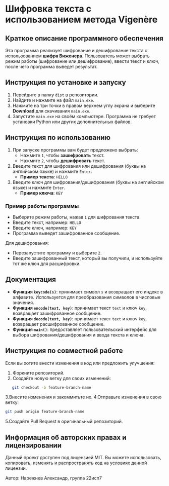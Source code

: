 # Шифровка текста с использованием метода Vigenère

## Краткое описание программного обеспечения

Эта программа реализует шифрование и дешифрование текста с использованием **шифра Виженера**. Пользователь может выбрать режим работы (шифрование или дешифрование), ввести текст и ключ, после чего программа выведет результат.

## Инструкция по установке и запуску

1. Перейдите в папку `dist` в репозитории.
2. Найдите и нажмите на файл `main.exe`.
4. Нажмите на три точки в правом верхнем углу экрана и выберите **Download** для скачивания `main.exe`.
5. Запустите `main.exe` на своём компьютере. Программа не требует установки Python или других дополнительных файлов.

## Инструкция по использованию

1. При запуске программы вам будет предложено выбрать:
   - Нажмите `1`, чтобы **зашифровать** текст.
   - Нажмите `2`, чтобы **дешифровать** текст.
2. Введите текст для шифрования или дешифрования (буквы на английском языке) и нажмите `Enter`.
   - **Пример текста**: `HELLO`
3. Введите ключ для шифрования/дешифрования (буквы на английском языке) и нажмите `Enter`.
   - **Пример ключа**: `KEY`

### Пример работы программы

- Выберите режим работы, нажав `1` для шифрования текста.
- Введите текст, например: `HELLO`
- Введите ключ, например: `KEY`
- Программа выведет зашифрованное сообщение.

Для дешифрования:
- Перезапустите программу и выберите `2`.
- Введите зашифрованный текст, который вы получили, и используйте тот же ключ для расшифровки.

## Документация

- **Функция `keycode(s)`**: принимает символ `s` и возвращает его индекс в алфавите. Используется для преобразования символов в числовые значения.
- **Функция `encode(text, key)`**: принимает текст `text` и ключ `key`, возвращает зашифрованное сообщение.
- **Функция `decode(text, key)`**: принимает текст `text` и ключ `key`, возвращает расшифрованное сообщение.
- **Функция `main()`**: предоставляет пользовательский интерфейс для выбора шифрования/дешифрования и ввода текста и ключа.

## Инструкция по совместной работе

Если вы хотите внести изменения в код или предложить улучшения:
1. Форкните репозиторий.
2. Создайте новую ветку для своих изменений:
```bash
   git checkout -b feature-branch-name
```
3.Внесите изменения и закоммитьте их.
4.Отправьте изменения в свою ветку:
```bash
git push origin feature-branch-name
```
5.Создайте Pull Request в оригинальный репозиторий.

## Информация об авторских правах и лицензировании
Данный проект доступен под лицензией MIT. Вы можете использовать, копировать, изменять и распространять код на условиях данной лицензии.

Автор: Нарежнев Александр, группа 22исп7
